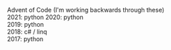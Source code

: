 Advent of Code (I'm working backwards through these)  
2021: python
2020: python  
2019: python  
2018: c# / linq  
2017: python
